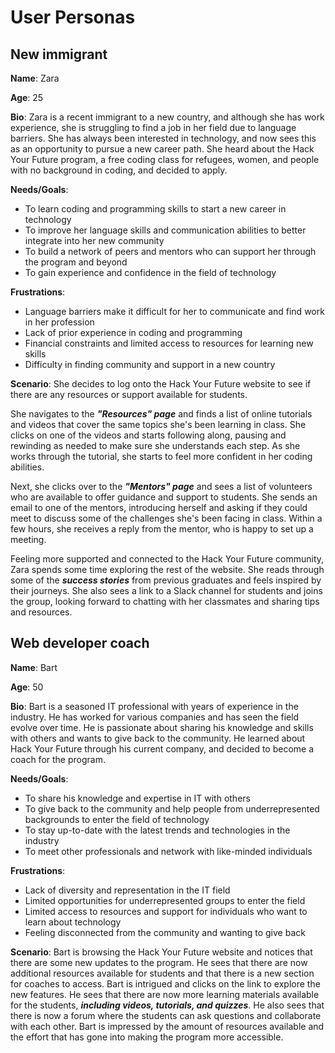 # User Personas

## **New immigrant**

**Name**: Zara

**Age**: 25

**Bio**: Zara is a recent immigrant to a new country, and although she has work
experience, she is struggling to find a job in her field due to language
barriers. She has always been interested in technology, and now sees this as an
opportunity to pursue a new career path. She heard about the Hack Your Future
program, a free coding class for refugees, women, and people with no background
in coding, and decided to apply.

**Needs/Goals**:

- To learn coding and programming skills to start a new career in technology
- To improve her language skills and communication abilities to better integrate
  into her new community
- To build a network of peers and mentors who can support her through the
  program and beyond
- To gain experience and confidence in the field of technology

**Frustrations**:

- Language barriers make it difficult for her to communicate and find work in
  her profession
- Lack of prior experience in coding and programming
- Financial constraints and limited access to resources for learning new skills
- Difficulty in finding community and support in a new country

**Scenario**: She decides to log onto the Hack Your Future website to see if
there are any resources or support available for students.

She navigates to the **_"Resources" page_** and finds a list of online tutorials
and videos that cover the same topics she's been learning in class. She clicks
on one of the videos and starts following along, pausing and rewinding as needed
to make sure she understands each step. As she works through the tutorial, she
starts to feel more confident in her coding abilities.

Next, she clicks over to the **_"Mentors" page_** and sees a list of volunteers
who are available to offer guidance and support to students. She sends an email
to one of the mentors, introducing herself and asking if they could meet to
discuss some of the challenges she's been facing in class. Within a few hours,
she receives a reply from the mentor, who is happy to set up a meeting.

Feeling more supported and connected to the Hack Your Future community, Zara
spends some time exploring the rest of the website. She reads through some of
the **_success stories_** from previous graduates and feels inspired by their
journeys. She also sees a link to a Slack channel for students and joins the
group, looking forward to chatting with her classmates and sharing tips and
resources.

## **Web developer coach**

**Name**: Bart

**Age**: 50

**Bio**: Bart is a seasoned IT professional with years of experience in the
industry. He has worked for various companies and has seen the field evolve over
time. He is passionate about sharing his knowledge and skills with others and
wants to give back to the community. He learned about Hack Your Future through
his current company, and decided to become a coach for the program.

**Needs/Goals**:

- To share his knowledge and expertise in IT with others
- To give back to the community and help people from underrepresented
  backgrounds to enter the field of technology
- To stay up-to-date with the latest trends and technologies in the industry
- To meet other professionals and network with like-minded individuals

**Frustrations**:

- Lack of diversity and representation in the IT field
- Limited opportunities for underrepresented groups to enter the field
- Limited access to resources and support for individuals who want to learn
  about technology
- Feeling disconnected from the community and wanting to give back

**Scenario**: Bart is browsing the Hack Your Future website and notices that
there are some new updates to the program. He sees that there are now additional
resources available for students and that there is a new section for coaches to
access. Bart is intrigued and clicks on the link to explore the new features. He
sees that there are now more learning materials available for the students,
**_including videos, tutorials, and quizzes_**. He also sees that there is now a
forum where the students can ask questions and collaborate with each other. Bart
is impressed by the amount of resources available and the effort that has gone
into making the program more accessible.
